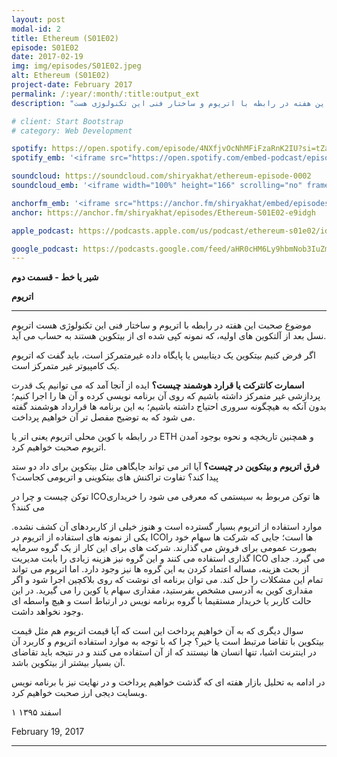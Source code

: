 ```yaml
---
layout: post
modal-id: 2
title: Ethereum (S01E02)
episode: S01E02
date: 2017-02-19
img: img/episodes/S01E02.jpeg
alt: Ethereum (S01E02)
project-date: February 2017
permalink: /:year/:month/:title:output_ext
description: "موضوع صحبت این هفته در رابطه با اتریوم و ساختار فنی این تکنولوژی هست"

# client: Start Bootstrap
# category: Web Development

spotify: https://open.spotify.com/episode/4NXfjvOcNhMFiFzaRnK2IU?si=tZaLRaDrSvuHdm9Sl5WXGw
spotify_emb: '<iframe src="https://open.spotify.com/embed-podcast/episode/4NXfjvOcNhMFiFzaRnK2IU" width="100%" height="232" frameborder="0" allowtransparency="true" allow="encrypted-media"></iframe>'

soundcloud: https://soundcloud.com/shiryakhat/ethereum-episode-0002
soundcloud_emb: '<iframe width="100%" height="166" scrolling="no" frameborder="no" allow="autoplay" src="https://w.soundcloud.com/player/?url=https%3A//api.soundcloud.com/tracks/308909137&color=%23ff5500&auto_play=false&hide_related=true&show_comments=true&show_user=true&show_reposts=false&show_teaser=true"></iframe><div style="font-size: 10px; color: #cccccc;line-break: anywhere;word-break: normal;overflow: hidden;white-space: nowrap;text-overflow: ellipsis; font-family: Interstate,Lucida Grande,Lucida Sans Unicode,Lucida Sans,Garuda,Verdana,Tahoma,sans-serif;font-weight: 100;"><a href="https://soundcloud.com/shiryakhat" title="Shir | Khat" target="_blank" style="color: #cccccc; text-decoration: none;">Shir | Khat</a> · <a href="https://soundcloud.com/shiryakhat/ethereum-episode-0002" title="Ethereum (S01E02)" target="_blank" style="color: #cccccc; text-decoration: none;">Ethereum (S01E02)</a></div>'

anchorfm_emb: '<iframe src="https://anchor.fm/shiryakhat/embed/episodes/Ethereum-S01E02-e9idgh" width="100%" frameborder="0" scrolling="no"></iframe>'
anchor: https://anchor.fm/shiryakhat/episodes/Ethereum-S01E02-e9idgh

apple_podcast: https://podcasts.apple.com/us/podcast/ethereum-s01e02/id1221206951?i=1000383310268

google_podcast: https://podcasts.google.com/feed/aHR0cHM6Ly9hbmNob3IuZm0vcy8xMWFhODUzYy9wb2RjYXN0L3Jzcw/episode/dGFnOnNvdW5kY2xvdWQsMjAxMDp0cmFja3MvMzA4OTA5MTM3?ved=0CCkQzsICahcKEwiw46XZ-NXpAhUAAAAAHQAAAAAQAQ
---
```


**شیر یا خط - قسمت دوم**

**اتریوم**

----------------------------------------------------------------------------------------------------------

موضوع صحبت این هفته در رابطه با اتریوم و ساختار فنی این تکنولوژی هست
اتریوم نسل بعد از آلتکوین های اولیه، که نمونه کپی شده ای از بیتکوین هستند به حساب می آید.

 اگر فرض کنیم بیتکوین یک دیتابیس یا پایگاه داده غیرمتمرکز است، باید گفت که اتریوم یک کامپیوتر غیر متمرکز است.


**اسمارت کانترکت یا قرارد هوشمند چیست؟** ایده از آنجا آمد که می توانیم یک قدرت پردازشی غیر متمرکز داشته باشیم که روی آن برنامه نویسی کرده و آن ها را اجرا کنیم؛ بدون آنکه به هیچگونه سروری احتیاج داشته باشیم؛ به این برنامه ها قرارداد هوشمند گفته می شود که به توضیح مفصل تر آن خواهیم پرداخت.

در رابطه با کوین محلی اتریوم یعنی اتر یا ETH و همچنین تاریخچه و نحوه بوجود آمدن اتریوم صحبت خواهیم کرد.

**فرق اتریوم و بیتکوین در چیست؟** آیا اتر می تواند جایگاهی مثل بیتکوین برای داد دو ستد پیدا کند؟ تفاوت تراکنش های بیتکوینی و اتریومی کجاست؟

توکن چیست و چرا در ICOها توکن مربوط به سیستمی که معرفی می شود را خریداری می کنند؟

موارد استفاده از اتریوم بسیار گسترده است و هنوز خیلی از کاربردهای آن کشف نشده. یکی از نمونه های استفاده از اتریوم در ICOها است؛ جایی که شرکت ها سهام خود را بصورت عمومی برای فروش می گذارند. شرکت های برای این کار از یک گروه سرمایه گذاری استفاده می کنند و این گروه نیز هزینه زیادی را بابت مدیریت ICO می گیرد. جدای از بحث هزینه، مساله اعتماد کردن به این گروه ها نیز وجود دارد. اما اتریوم می تواند تمام این مشکلات را حل کند. می توان برنامه ای نوشت که روی بلاکچین اجرا شود و اگر مقداری کوین به آدرسی مشخص بفرستید، مقداری سهام یا کوین را می گیرید. در این حالت کاربر یا خریدار مستقیما با گروه برنامه نویس در ارتباط است و هیچ واسطه ای وجود نخواهد داشت.


سوال دیگری که به آن خواهیم پرداخت این است که آیا قیمت اتریوم هم مثل قیمت بیتکوین با تقاضا مرتبط است یا خیر؟ چرا که با توجه به موارد استفاده اتریوم و کاربرد آن در اینترنت اشیا، تنها انسان ها نیستند که از آن استفاده می کنند و در نتیجه باید تقاضای آن بسیار بیشتر از بیتکوین باشد.


در ادامه به تحلیل بازار هفته ای که گذشت خواهیم پرداخت و در نهایت نیز با برنامه نویس وبسایت دیجی ارز صحبت خواهیم کرد.


۱ اسفند ۱۳۹۵

February 19, 2017

----------------------------------------------------------------------------------------------------------
